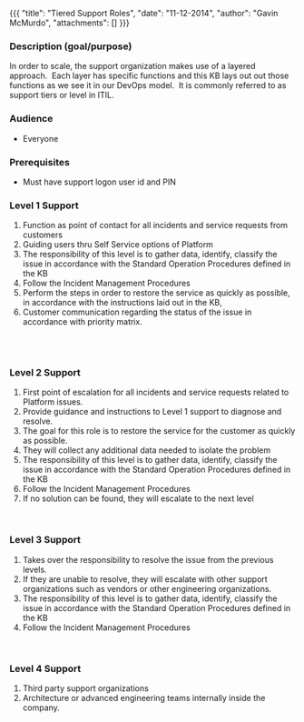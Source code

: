 {{{
  "title": "Tiered Support Roles",
  "date": "11-12-2014",
  "author": "Gavin McMurdo",
  "attachments": []
}}}

<h3>Description (goal/purpose)</h3>
<p>In order to scale, the support organization makes use of a layered approach. &nbsp;Each layer has specific functions and this KB lays out out those functions as we see it in our DevOps model. &nbsp;It is commonly referred to as support tiers or level
  in ITIL.</p>
<h3>Audience</h3>
<ul>
  <li>Everyone</li>
</ul>
<h3>Prerequisites</h3>
<ul>
  <li>Must have support logon user id and PIN</li>
</ul>
<h3>Level 1 Support</h3>
<ol>
  <li>Function as point of contact for all incidents and service requests from customers&nbsp;</li>
  <li>Guiding users thru Self Service options of Platform</li>
  <li>The responsibility of this level is to gather data, identify, classify the issue in accordance with the Standard Operation Procedures defined in the KB&nbsp;</li>
  <li>Follow the Incident Management Procedures</li>
  <li>Perform the steps in order to restore the service as quickly as possible, in accordance with&nbsp;the instructions laid out in the KB,</li>
  <li>Customer communication regarding the status of the issue in accordance with priority matrix.</li>
</ol>
<div>&nbsp;</div>
<div>&nbsp;
  <h3>Level 2 Support</h3>
  <ol>
    <li>First point of escalation for all incidents and service requests related to Platform issues.</li>
    <li>Provide guidance and instructions to Level 1 support to diagnose and resolve.</li>
    <li>The goal for this role is to restore the service for the customer as&nbsp;quickly as possible.</li>
    <li>They will collect any additional data needed to isolate the problem</li>
    <li>The responsibility of this level is to gather data, identify, classify the issue in accordance with the Standard Operation Procedures defined in the KB&nbsp;</li>
    <li>Follow the Incident Management Procedures</li>
    <li>If no solution can be found, they will escalate to the next level</li>
  </ol>
  <p>&nbsp;</p>
  <h3>Level 3 Support</h3>
  <ol>
    <li>Takes over the responsibility to resolve the issue from the previous levels.</li>
    <li>If they are unable to resolve, they will escalate with other support organizations such as vendors or other engineering organizations.</li>
    <li>The responsibility of this level is to gather data, identify, classify the issue in accordance with the Standard Operation Procedures defined in the KB&nbsp;</li>
    <li>Follow the Incident Management Procedures</li>
  </ol>
  <p>&nbsp;</p>
  <h3>Level 4 Support</h3>
  <ol>
    <li>Third party support organizations</li>
    <li>Architecture or advanced engineering teams internally inside the company.</li>
  </ol>
</div>
